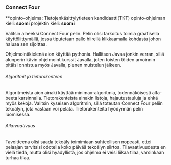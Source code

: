 ### Connect Four
**opinto-ohjelma: Tietojenkäsittylytieteen kandidaatti(TKT)
opinto-ohjelman kieli: **suomi**
projektin kieli: **suomi**


Valitsin aiheeksi Connect Four pelin. Pelin olisi tarkoitus toimia graafisella käyttöliittymällä, jossa tiputetaan pallo hiirellä klikkaamalla kohdasta johon haluaa sen sijoittaa.

Ohjelmointikielenä aion käyttää pythonia. Hallitsen Javaa jonkin verran, sillä alunperin kävin ohjelmointikurssit Javalla, joten toisten töiden arvoinnin pitäisi onnistua myös Javalla, pienen muistelun jälkeen.

###### Algoritmit ja tietorakenteen

Algoritmeista aion ainaki käyttää minimax-algoritmia, todennäköisesti alfa-beeta karsinnalla. Tietorakenteista ainakin listoja, hajautustauluja ja ehkä myös kekoja.
Valitsin kyseisen algoritmin, sillä toteutan Connect Four peliin tekoälyn, jota vastaan voi pelata. Tietorakenteita hyödynnän pelin luomisessa.

###### Aikavaativuus

Tavoitteena olisi saada tekoäly toimimiaan suhteellisen nopeasti, ettei pelaajan tarvitsisi odotella koko päivää tekoälyn siirtoa.
Tilavaativuudesta en vielä tiedä, mutta olisi hyädyllistä, jos ohjelma ei veisi liikaa tilaa, varsinkaan turhaa tilaa.
